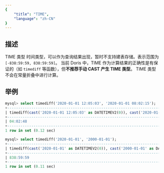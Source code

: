 ```yaml
---
{
    "title": "TIME",
    "language": "zh-CN"
}
---
```


## 描述

TIME 类型
    时间类型，可以作为查询结果出现，暂时不支持建表存储。表示范围为 `[-838:59:59, 838:59:59]`。
    当前 Doris 中，TIME 作为计算结果的正确性是有保证的（如 `timediff` 等函数），但**不推荐手动 CAST 产生 TIME 类型**。
    TIME 类型不会在常量折叠中进行计算。

## 举例

```sql
mysql> select timediff('2020-01-01 12:05:03', '2020-01-01 08:02:15');
+------------------------------------------------------------------------------------------------------+
| timediff(cast('2020-01-01 12:05:03' as DATETIMEV2(0)), cast('2020-01-01 08:02:15' as DATETIMEV2(0))) |
+------------------------------------------------------------------------------------------------------+
| 04:02:48                                                                                             |
+------------------------------------------------------------------------------------------------------+
1 row in set (0.12 sec)

mysql> select timediff('2020-01-01', '2000-01-01');
+------------------------------------------------------------------------------------+
| timediff(cast('2020-01-01' as DATETIMEV2(0)), cast('2000-01-01' as DATETIMEV2(0))) |
+------------------------------------------------------------------------------------+
| 838:59:59                                                                          |
+------------------------------------------------------------------------------------+
1 row in set (0.11 sec)
```


